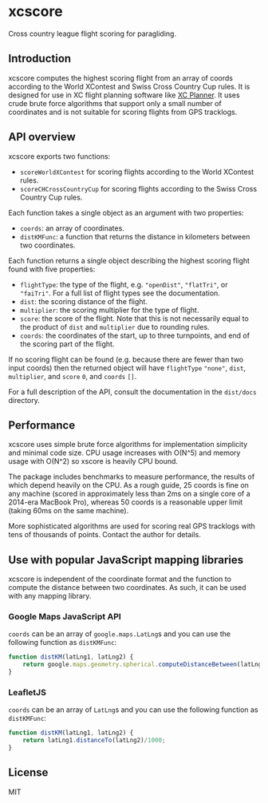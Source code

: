 # xcscore

Cross country league flight scoring for paragliding.

## Introduction

xcscore computes the highest scoring flight from an array of coords according to
the World XContest and Swiss Cross Country Cup rules. It is designed for use in
XC flight planning software like [XC Planner](https://xcplanner.appspot.com). It
uses crude brute force algorithms that support only a small number of
coordinates and is not suitable for scoring flights from GPS tracklogs.

## API overview

xcscore exports two functions:

* `scoreWorldXContest` for scoring flights according to the World XContest
  rules.
* `scoreCHCrossCountryCup` for scoring flights according to the Swiss Cross
  Country Cup rules.

Each function takes a single object as an argument with two properties:

* `coords`: an array of coordinates.
* `distKMFunc`: a function that returns the distance in kilometers between two
  coordinates.

Each function returns a single object describing the highest scoring flight
found with five properties:

* `flightType`: the type of the flight, e.g. `"openDist"`, `"flatTri"`, or
  `"faiTri"`. For a full list of flight types see the documentation.
* `dist`: the scoring distance of the flight.
* `multiplier`: the scoring multiplier for the type of flight.
* `score`: the score of the flight. Note that this is not necessarily equal to
  the product of `dist` and `multiplier` due to rounding rules.
* `coords`: the coordinates of the start, up to three turnpoints, and end of the
  scoring part of the flight.

If no scoring flight can be found (e.g. because there are fewer than two input
coords) then the returned object will have `flightType` `"none"`, `dist`,
`multiplier`, and `score` `0`, and `coords` `[]`.

For a full description of the API, consult the documentation in the `dist/docs`
directory.

## Performance

xcscore uses simple brute force algorithms for implementation simplicity and
minimal code size. CPU usage increases with O(N^5) and memory usage with O(N^2) so
xscore is heavily CPU bound.

The package includes benchmarks to measure performance, the results of which
depend heavily on the CPU. As a rough guide, 25 coords is fine on any machine
(scored in approximately less than 2ms on a single core of a 2014-era MacBook
Pro), whereas 50 coords is a reasonable upper limit (taking 60ms on the same
machine).

More sophisticated algorithms are used for scoring real GPS tracklogs with tens
of thousands of points. Contact the author for details.

## Use with popular JavaScript mapping libraries

xcscore is independent of the coordinate format and the function to compute the
distance between two coordinates. As such, it can be used with any mapping
library.

### Google Maps JavaScript API

`coords` can be an array of `google.maps.LatLng`s and you can use the following
function as `distKMFunc`:

```javascript
function distKM(latLng1, latLng2) {
    return google.maps.geometry.spherical.computeDistanceBetween(latLng1, latLng2, 6371);
}
```

### LeafletJS

`coords` can be an array of `LatLng`s and you can use the following function as
`distKMFunc`:

```javascript
function distKM(latLng1, latLng2) {
    return latLng1.distanceTo(latLng2)/1000;
}
```

## License

MIT